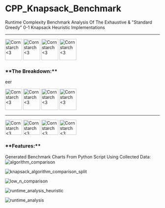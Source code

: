 # CPP_Knapsack_Benchmark
Runtime Complexity Benchmark Analysis Of The Exhaustive &amp; "Standard Greedy"  0-1 Knapsack Heuristic Implementations

----------------------------------------------

<img src="https://github.com/user-attachments/assets/b42434d4-bd8f-46c2-b5e7-5de18d4db46b" alt="Cornstarch <3" width="55" height="69"> <img src="https://github.com/user-attachments/assets/b42434d4-bd8f-46c2-b5e7-5de18d4db46b" alt="Cornstarch <3" width="55" height="69"> <img src="https://github.com/user-attachments/assets/b42434d4-bd8f-46c2-b5e7-5de18d4db46b" alt="Cornstarch <3" width="55" height="69"> <img src="https://github.com/user-attachments/assets/b42434d4-bd8f-46c2-b5e7-5de18d4db46b" alt="Cornstarch <3" width="55" height="69">





<h3>**The Breakdown:**</h3>

eer

<img src="https://github.com/user-attachments/assets/00f8d76b-9e49-432c-9506-3d460840a991" alt="Cornstarch <3" width="55" height="69"> <img src="https://github.com/user-attachments/assets/00f8d76b-9e49-432c-9506-3d460840a991" alt="Cornstarch <3" width="55" height="69"> <img src="https://github.com/user-attachments/assets/00f8d76b-9e49-432c-9506-3d460840a991" alt="Cornstarch <3" width="55" height="69"> <img src="https://github.com/user-attachments/assets/00f8d76b-9e49-432c-9506-3d460840a991" alt="Cornstarch <3" width="55" height="69">

----------------------------------------------

<img src="https://github.com/user-attachments/assets/645e1b72-7232-4f0c-9214-ec72adf171cf" alt="Cornstarch <3" width="55" height="49"> <img src="https://github.com/user-attachments/assets/645e1b72-7232-4f0c-9214-ec72adf171cf" alt="Cornstarch <3" width="55" height="49"> <img src="https://github.com/user-attachments/assets/645e1b72-7232-4f0c-9214-ec72adf171cf" alt="Cornstarch <3" width="55" height="49"> <img src="https://github.com/user-attachments/assets/645e1b72-7232-4f0c-9214-ec72adf171cf" alt="Cornstarch <3" width="55" height="49">  




<h3>**Features:**</h3>

Generated Benchmark Charts From Python Script Using Collected Data:
![algorithm_comparison](https://github.com/user-attachments/assets/d6297d24-06dd-43b3-ba97-4cccfdc59476)

![knapsack_algorithm_comparison_split](https://github.com/user-attachments/assets/28fefa31-6856-4a5e-b491-dc36a61b6550)

![low_n_comparison](https://github.com/user-attachments/assets/379f939f-4d5b-4bee-b062-bd0090fdff19)

![runtime_analysis_heuristic](https://github.com/user-attachments/assets/840c5d62-99a5-4075-a423-1fea90fbbf82)

![runtime_analysis](https://github.com/user-attachments/assets/2973feea-065f-4349-8feb-7fcd90b3d456)


